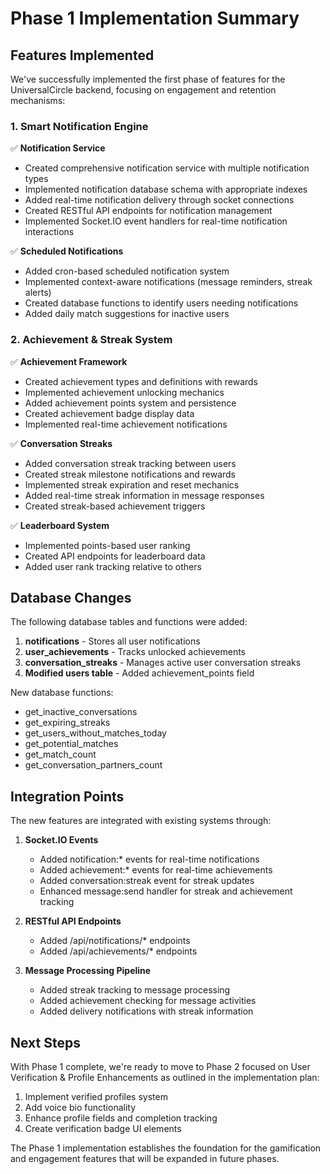 # Phase 1 Implementation Summary

## Features Implemented

We've successfully implemented the first phase of features for the UniversalCircle backend, focusing on engagement and retention mechanisms:

### 1. Smart Notification Engine

✅ **Notification Service**
- Created comprehensive notification service with multiple notification types
- Implemented notification database schema with appropriate indexes
- Added real-time notification delivery through socket connections
- Created RESTful API endpoints for notification management
- Implemented Socket.IO event handlers for real-time notification interactions

✅ **Scheduled Notifications**
- Added cron-based scheduled notification system
- Implemented context-aware notifications (message reminders, streak alerts)
- Created database functions to identify users needing notifications
- Added daily match suggestions for inactive users

### 2. Achievement & Streak System

✅ **Achievement Framework**
- Created achievement types and definitions with rewards
- Implemented achievement unlocking mechanics
- Added achievement points system and persistence
- Created achievement badge display data
- Implemented real-time achievement notifications

✅ **Conversation Streaks**
- Added conversation streak tracking between users
- Created streak milestone notifications and rewards
- Implemented streak expiration and reset mechanics
- Added real-time streak information in message responses
- Created streak-based achievement triggers

✅ **Leaderboard System**
- Implemented points-based user ranking
- Created API endpoints for leaderboard data
- Added user rank tracking relative to others

## Database Changes

The following database tables and functions were added:

1. **notifications** - Stores all user notifications
2. **user_achievements** - Tracks unlocked achievements
3. **conversation_streaks** - Manages active user conversation streaks
4. **Modified users table** - Added achievement_points field

New database functions:
- get_inactive_conversations
- get_expiring_streaks
- get_users_without_matches_today
- get_potential_matches
- get_match_count
- get_conversation_partners_count

## Integration Points

The new features are integrated with existing systems through:

1. **Socket.IO Events**
   - Added notification:* events for real-time notifications
   - Added achievement:* events for real-time achievements
   - Added conversation:streak event for streak updates
   - Enhanced message:send handler for streak and achievement tracking

2. **RESTful API Endpoints**
   - Added /api/notifications/* endpoints
   - Added /api/achievements/* endpoints

3. **Message Processing Pipeline**
   - Added streak tracking to message processing
   - Added achievement checking for message activities
   - Added delivery notifications with streak information

## Next Steps

With Phase 1 complete, we're ready to move to Phase 2 focused on User Verification & Profile Enhancements as outlined in the implementation plan:

1. Implement verified profiles system
2. Add voice bio functionality
3. Enhance profile fields and completion tracking
4. Create verification badge UI elements

The Phase 1 implementation establishes the foundation for the gamification and engagement features that will be expanded in future phases. 